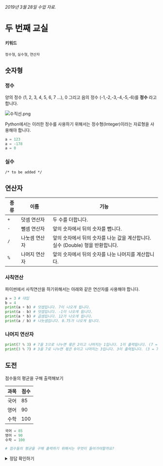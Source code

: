 ###### 2019년 3월 28일 수업 자료.

# 두 번째 교실

#### 키워드
`정수형`, `실수형`, `연산자`

## 숫자형
### 정수

양의 정수 (1, 2, 3, 4, 5, 6, 7 ...), 0 그리고 음의 정수 (-1,-2,-3,-4,-5,-6)를 **정수** 라고 합니다.

![수직선.png](https://upload.wikimedia.org/wikipedia/commons/thumb/9/93/Number-line.svg/1280px-Number-line.svg.png)

Python에서는 이러한 정수를 사용하기 위해서는 정수형(Integer)이라는 자료형을 사용해야 합니다.

```python
a = 123 
a = -178  
a = 0
```

### 실수

`/* to be added */`

## 연산자 


|종류|이름|기능|
|----|----|----|
|`+`|덧셈 연산자|두 수를 더합니다.|	
|`-`|뺄셈 연산자|앞의 숫자에서 뒤의 숫자를 뺍니다.|
|`/`|나눗셈 연산자|앞의 숫자에서 뒤의 숫자를 나눈 값을 계산합니다.<br>실수 (Double) 형을 반환합니다.|
|`%`|나머지 연산자|앞의 숫자에서 뒤의 숫자를 나눈 나머지를 계산합니다.|

### 사칙연산 

파이썬에서 사칙연산을 하기위해서는 아래와 같은 연산자를 사용해야 합니다.

```python
a = 3 # 대입
b = 4
print(a + b) # 덧셉입니다. 7이 나오게 됩니다.
print(a - b) # 덧셉입니다. -1이 나오게 됩니다.
print(a * b) # 곱셈입니다. 12가 나오게 됩니다.  
print(a / b) # 나눗셈입니다. 0.75가 나오게 됩니다.
```

### 나머지 연산자

```python
print(7 % 3) # 7을 3으로 나누면 몫은 2이고 나머지는 1입니다. 1이 출력됩니다. (7 = 3 * 2 + 1)  
print(3 % 7) # 3을 7로 나누면 몫은 0이고 나머지는 3입니다. 3이 출력됩니다. (3 = 7 * 0 + 3)
```

## 도전

점수들의 평균을 구해 출력해보기

|과목|점수|
|----|----|
|국어|85|
|영어|90|
|수학|100|

```python
국어 = 85
영어 = 90
수학 = 100

# 점수들의 평균을 구해 출력하기 위해서는 무엇이 들어가야할까요?

```


<details><summary>정답 확인하기</summary>
<p>

```python
print((국어 + 영어 + 수학)/3)
```
</p>
</details>
